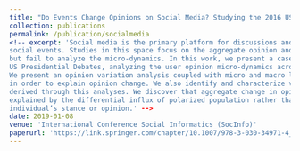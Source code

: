 ```yaml
---
title: "Do Events Change Opinions on Social Media? Studying the 2016 US Presidential Debates"
collection: publications
permalink: /publication/socialmedia
<!-- excerpt: 'Social media is the primary platform for discussions and reactions during various
social events. Studies in this space focus on the aggregate opinion and sentiment analysis
but fail to analyze the micro-dynamics. In this work, we present a case study of the 2016
US Presidential Debates, analyzing the user opinion micro-dynamics across the timeline.
We present an opinion variation analysis coupled with micro and macro level user analysis
in order to explain opinion change. We also identify and characterize varied user-groups
derived through this analyses. We discover that aggregate change in opinion is better 
explained by the differential influx of polarized population rather than the change in 
individual’s stance or opinion.' -->
date: 2019-01-08
venue: 'International Conference Social Informatics (SocInfo)'
paperurl: 'https://link.springer.com/chapter/10.1007/978-3-030-34971-4_20'
---
```


